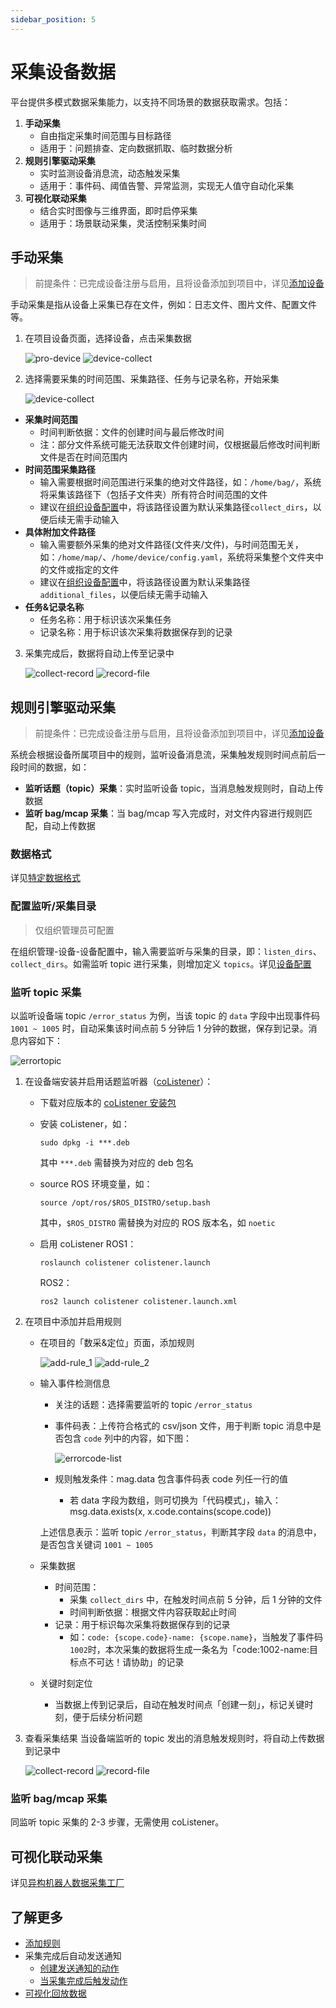 ```yaml
---
sidebar_position: 5
---
```


# 采集设备数据

平台提供多模式数据采集能力，以支持不同场景的数据获取需求。包括：
1. **手动采集**
    - 自由指定采集时间范围与目标路径
    - 适用于：问题排查、定向数据抓取、临时数据分析
2. **规则引擎驱动采集**
    - 实时监测设备消息流，动态触发采集
    - 适用于：事件码、阈值告警、异常监测，实现无人值守自动化采集
3. **可视化联动采集**
    - 结合实时图像与三维界面，即时启停采集
    - 适用于：场景联动采集，灵活控制采集时间

## 手动采集
> 前提条件：已完成设备注册与启用，且将设备添加到项目中，详见[添加设备](./2-create-device.md)

手动采集是指从设备上采集已存在文件，例如：日志文件、图片文件、配置文件等。

1. 在项目设备页面，选择设备，点击采集数据

    ![pro-device](./img/pro-device.png)
    ![device-collect](./img/device-collect_1.png)

2. 选择需要采集的时间范围、采集路径、任务与记录名称，开始采集

    ![device-collect](./img/device-collect_2.png)

- **采集时间范围**
    - 时间判断依据：文件的创建时间与最后修改时间
    - 注：部分文件系统可能无法获取文件创建时间，仅根据最后修改时间判断文件是否在时间范围内
- **时间范围采集路径**
    - 输入需要根据时间范围进行采集的绝对文件路径，如：`/home/bag/`，系统将采集该路径下（包括子文件夹）所有符合时间范围的文件
    - 建议在[组织设备配置](./4-device-collector.md#数据收集器设置collector)中，将该路径设置为默认采集路径`collect_dirs`，以便后续无需手动输入
- **具体附加文件路径**
    - 输入需要额外采集的绝对文件路径(文件夹/文件)，与时间范围无关，如：`/home/map/`、`/home/device/config.yaml`，系统将采集整个文件夹中的文件或指定的文件
    - 建议在[组织设备配置](./4-device-collector.md#数据收集器设置collector)中，将该路径设置为默认采集路径`additional_files`，以便后续无需手动输入
- **任务&记录名称**
    - 任务名称：用于标识该次采集任务
    - 记录名称：用于标识该次采集将数据保存到的记录

3. 采集完成后，数据将自动上传至记录中

    ![collect-record](./img/collect-record.png)
    ![record-file](./img/record-file.png)

## 规则引擎驱动采集
> 前提条件：已完成设备注册与启用，且将设备添加到项目中，详见[添加设备](./2-create-device.md)

系统会根据设备所属项目中的规则，监听设备消息流，采集触发规则时间点前后一段时间的数据，如：
- **监听话题（topic）采集**：实时监听设备 topic，当消息触发规则时，自动上传数据
- **监听 bag/mcap 采集**：当 bag/mcap 写入完成时，对文件内容进行规则匹配，自动上传数据

### 数据格式
详见[特定数据格式](../use-case/data-diagnosis/3-add-rule.md#特定数据格式)

### 配置监听/采集目录
> 仅组织管理员可配置

在组织管理-设备-设备配置中，输入需要监听与采集的目录，即：`listen_dirs`、`collect_dirs`。如需监听 topic 进行采集，则增加定义 `topics`。详见[设备配置](./4-device-collector.md#设备配置内容详解-device-collector-format)

### 监听 topic 采集
以监听设备端 topic `/error_status` 为例，当该 topic 的 `data` 字段中出现事件码 `1001 ~ 1005` 时，自动采集该时间点前 5 分钟后 1 分钟的数据，保存到记录。消息内容如下：

![errortopic](./img/errortopic.png)

 1. 在设备端安装并启用话题监听器（[coListener](https://github.com/coscene-io/coListener/tree/cpp)）：

    - 下载对应版本的 [coListener 安装包](https://github.com/coscene-io/coListener/tree/cpp?tab=readme-ov-file#download-deb-for-installation)
    - 安装 coListener，如：

        ```
        sudo dpkg -i ***.deb
        ```

        其中 `***.deb` 需替换为对应的 deb 包名
    - source ROS 环境变量，如：

        ```
        source /opt/ros/$ROS_DISTRO/setup.bash
        ```
        其中，`$ROS_DISTRO` 需替换为对应的 ROS 版本名，如 `noetic`
    - 启用 coListener
        ROS1：

        ```
        roslaunch colistener colistener.launch
        ```

        ROS2：

        ```
        ros2 launch colistener colistener.launch.xml
        ```

 2. 在项目中添加并启用规则

    - 在项目的「数采&定位」页面，添加规则

        ![add-rule_1](./img/add-rule_1.png)
        ![add-rule_2](./img/add-rule_2.png)

    - 输入事件检测信息

        - 关注的话题：选择需要监听的 topic `/error_status`
        - 事件码表：上传符合格式的 csv/json 文件，用于判断 topic 消息中是否包含 `code` 列中的内容，如下图：

            ![errorcode-list](./img/errorcode-list.png)

        - 规则触发条件：mag.data 包含事件码表 code 列任一行的值
            - 若 data 字段为数组，则可切换为「代码模式」，输入： msg.data.exists(x, x.code.contains(scope.code))

        上述信息表示：监听 topic `/error_status`，判断其字段 `data` 的消息中，是否包含关键词 `1001 ~ 1005`

    - 采集数据
        - 时间范围：
            - 采集 `collect_dirs` 中，在触发时间点前 5 分钟，后 1 分钟的文件
            - 时间判断依据：根据文件内容获取起止时间
        - 记录：用于标识每次采集将数据保存到的记录
            - 如：`code: {scope.code}-name: {scope.name}`，当触发了事件码`1002`时，本次采集的数据将生成一条名为「code:1002-name:目标点不可达！请协助」的记录
    - 关键时刻定位
        - 当数据上传到记录后，自动在触发时间点「创建一刻」，标记关键时刻，便于后续分析问题

3. 查看采集结果
当设备端监听的 topic 发出的消息触发规则时，将自动上传数据到记录中

    ![collect-record](./img/collect-record.png)
    ![record-file](./img/record-file.png)

### 监听 bag/mcap 采集
同监听 topic 采集的 2-3 步骤，无需使用 coListener。

## 可视化联动采集
详见[异构机器人数据采集工厂](../use-case/5-heterogeneous-robot-data-factory.md)

## 了解更多
- [添加规则](../use-case/data-diagnosis/3-add-rule.md)
- 采集完成后自动发送通知
    - [创建发送通知的动作](../6-automation/3-create-action.md#添加http-请求步骤创建动作)
    - [当采集完成后触发动作](../6-automation/4-trigger.md#任务状态变更时)
- [可视化回放数据](../viz/1-about-viz.md)
